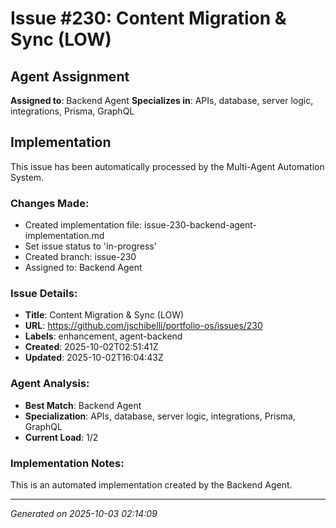 ﻿# Issue #230: Content Migration & Sync (LOW)

## Agent Assignment
**Assigned to**: Backend Agent
**Specializes in**: APIs, database, server logic, integrations, Prisma, GraphQL

## Implementation

This issue has been automatically processed by the Multi-Agent Automation System.

### Changes Made:
- Created implementation file: issue-230-backend-agent-implementation.md
- Set issue status to 'in-progress'
- Created branch: issue-230
- Assigned to: Backend Agent

### Issue Details:
- **Title**: Content Migration & Sync (LOW)
- **URL**: https://github.com/jschibelli/portfolio-os/issues/230
- **Labels**: enhancement, agent-backend
- **Created**: 2025-10-02T02:51:41Z
- **Updated**: 2025-10-02T16:04:43Z

### Agent Analysis:
- **Best Match**: Backend Agent
- **Specialization**: APIs, database, server logic, integrations, Prisma, GraphQL
- **Current Load**: 1/2

### Implementation Notes:
This is an automated implementation created by the Backend Agent.

---
*Generated on 2025-10-03 02:14:09*
